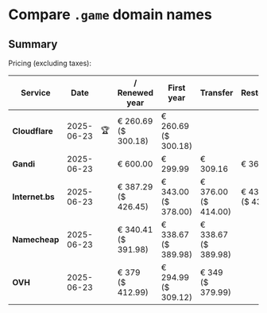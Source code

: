 # Compare `.game` domain names

## Summary

Pricing (excluding taxes):

| Service | Date |  | / Renewed year | First year | Transfer | Restoration |
|--|--|--|--|--|--|--|
| **Cloudflare** | 2025-06-23 | 🏆 | € 260.69<br>($ 300.18) | € 260.69<br>($ 300.18) |  |  |
| **Gandi** | 2025-06-23 |  | € 600.00 | € 299.99 | € 309.16 | € 366.39 |
| **Internet.bs** | 2025-06-23 |  | € 387.29<br>($ 426.45) | € 343.00<br>($ 378.00) | € 376.00<br>($ 414.00) | € 437.55<br>($ 432.79) |
| **Namecheap** | 2025-06-23 |  | € 340.41<br>($ 391.98) | € 338.67<br>($ 389.98) | € 338.67<br>($ 389.98) |  |
| **OVH** | 2025-06-23 |  | € 379<br>($ 412.99) | € 294.99<br>($ 309.12) | € 349<br>($ 379.99) |  |
